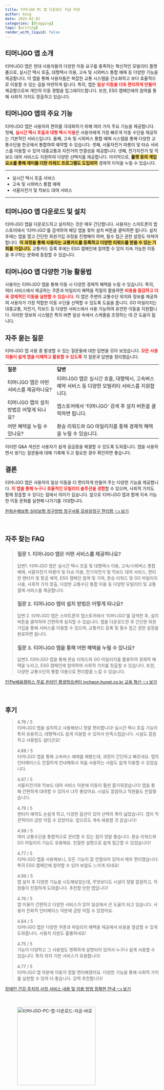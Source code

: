 ```yaml
---
title: 티머니GO PC 앱 다운로드 지금 바로
author: bing
date: 2025-02-01
categories: [Blogging]
tags: [writing]
render_with_liquid: false
---
```



<h2 id='티머니GO_앱_소개'>티머니GO 앱 소개</h2>

<p>티머니GO 앱은 현대 사용자들의 다양한 이동 요구를 충족하는 혁신적인 모빌리티 플랫폼으로, 실시간 택시 호출, 대형택시 이용, 고속 및 시외버스 통합 예매 등 다양한 기능을 제공합니다. 이 앱을 통해 사용자들은 복잡한 교통 시스템을 간소화하고 보다 효율적으로 이동할 수 있는 길을 마련하게 됩니다. 특히, 앱은 <b><span style="color: #ee2323;">일상 이동을 더욱 편리하게 만들어</span></b> 제공함으로써 개인의 이동 경험을 업그레이드합니다. 또한, ESG 캠페인에의 참여를 통해 사회적 가치도 창출하고 있습니다.</p>

<h2 id='티머니GO_앱의_주요_기능'>티머니GO 앱의 주요 기능</h2>

<p>티머니GO 앱은 사용자의 편의를 극대화하기 위해 여러 가지 주요 기능을 제공합니다. 첫째, <b><span style="color: #ee2323;">실시간 택시 호출과 대형 택시 이용</span></b>은 사용자에게 가장 빠르게 이동 수단을 제공하는 기본적인 서비스입니다. 둘째, 고속 및 시외버스 통합 예매 시스템을 통해 다양한 교통수단을 한곳에서 통합하여 예약할 수 있습니다. 셋째, 서울자전거 따릉이 및 타슈 서비스를 이용할 수 있어 대중교통과 자전거의 연결성을 제공합니다. 넷째, 전기자전거 및 킥보드 대여 서비스도 지원하여 다양한 선택지를 제공합니다. 마지막으로, <b><span style="background-color: #ffe066;">룰렛 등의 게임 요소를 통해 재미를 더한 리워드 프로그램도 도입되어</span></b> 경제적 이익을 누릴 수 있습니다.</p>

<hr />

<ul>
    <li>실시간 택시 호출 서비스</li>
    <li>고속 및 시외버스 통합 예매</li>
    <li>서울자전거 및 킥보드 대여 서비스</li>
</ul>

<hr />

<h2 id='티머니GO_앱_다운로드_및_설치'>티머니GO 앱 다운로드 및 설치</h2>

<p>티머니GO 앱을 다운로드하고 설치하는 것은 매우 간단합니다. 사용자는 스마트폰의 앱스토어에서 '티머니GO'를 검색하여 해당 앱을 찾아 설치 버튼을 클릭하면 됩니다. 설치 후에는 앱을 열고 간단한 회원가입 과정을 진행해야 하며, 필수 접근 권한 설정도 마쳐야 합니다. <b><span style="background-color: #ffe066;">이 과정을 통해 사용자는 교통카드를 등록하고 다양한 리워드를 받을 수 있는 기회를 가집니다.</span></b> 교통카드 등록 후에는 ESG 캠페인에 참여할 수 있어 지속 가능한 이동을 추구하는 문화에 동참할 수 있습니다.</p>

<h2 id='티머니GO_앱_다양한_기능_활용법'>티머니GO 앱 다양한 기능 활용법</h2>

<p>사용자는 티머니GO 앱을 통해 이동 시 다양한 경제적 혜택을 누릴 수 있습니다. 특히, 여러 서비스에서 제공하는 쿠폰과 마일리지 혜택을 적절히 활용하면 <b><span style="color: #ee2323;">비용을 절감하고 더욱 경제적인 이동을 실현할 수 있습니다.</span></b> 이 앱은 주변의 교통수단 위치와 정보를 제공하여 사용자가 가장 적합한 이동 수단을 선택할 수 있도록 도움을 줍니다. GO 마일리지는 대중교통, 자전거, 킥보드 등 다양한 서비스에서 사용 가능하여 유연한 이동을 지원합니다. 이러한 정보와 시스템은 특히 바쁜 일상 속에서 스케줄을 조정하는 데 큰 도움이 됩니다.</p>

<h2 id='자주_묻는_질문'>자주 묻는 질문</h2>

<p>티머니GO 앱 사용 중 발생할 수 있는 질문들에 대한 답변을 모아 보았습니다. <b><span style="color: #ee2323;">모든 사용자들이 쉽게 앱을 이해하고 활용할 수 있도록</span></b> 각 질문과 답변을 정리했습니다.</p>

<table>
    <tr>
        <td><b>질문</b></td>
        <td><b>답변</b></td>
    </tr>
    <tr>
        <td>티머니GO 앱은 어떤 서비스를 제공하나요?</td>
        <td>티머니GO 앱은 실시간 호출, 대형택시, 고속버스 예약 서비스 등 다양한 모빌리티 서비스를 지원합니다.</td>
    </tr>
    <tr>
        <td>티머니GO 앱의 설치 방법은 어떻게 되나요?</td>
        <td>앱스토어에서 '티머니GO' 검색 후 설치 버튼을 클릭하면 됩니다.</td>
    </tr>
    <tr>
        <td>어떤 혜택을 누릴 수 있나요?</td>
        <td>환승 리워드와 GO 마일리지를 통해 경제적 혜택을 누릴 수 있습니다.</td>
    </tr>
</table>

<p>이러한 Q&A 섹션은 사용자가 쉽게 궁금증을 해결할 수 있도록 도와줍니다. 앱을 사용하면서 생기는 질문들에 대해 기록해 두고 필요한 경우 확인하면 좋습니다.</p>

<h2 id='결론'>결론</h2>

<p>티머니GO 앱은 사용자의 일상 이동을 더 편리하게 만들어 주는 다양한 기능을 제공합니다. <b><span style="color: #ee2323;">이 앱을 통해 누구나 효율적인 모빌리티 솔루션을 경험</span></b>할 수 있으며, 사회적 가치도 함께 창출할 수 있다는 점에서 의미가 깊습니다. 앞으로 티머니GO 앱과 함께 지속 가능한 이동 문화를 실현해 나가기를 기대합니다.</p>


<p><a class="click-button" title="한화손해보험 실비보험 청구방법 청구서류 모바일청구 편리함" href="https://aptwhite.github.io/posts/%ED%95%9C%ED%99%94%EC%86%90%ED%95%B4%EB%B3%B4%ED%97%98-%EC%8B%A4%EB%B9%84%EB%B3%B4%ED%97%98-%EC%B2%AD%EA%B5%AC%EB%B0%A9%EB%B2%95-%EC%B2%AD%EA%B5%AC%EC%84%9C%EB%A5%98-%EB%AA%A8%EB%B0%94%EC%9D%BC%EC%B2%AD%EA%B5%AC-%ED%8E%B8%EB%A6%AC%ED%95%A8/" rel="dofollow">한화손해보험 실비보험 청구방법 청구서류 모바일청구 편리함 👈 보기</a></p><br>
<h2 id='자주_찾는_FAQ'>자주 찾는 FAQ</h2>
<div itemscope="" itemtype="https://schema.org/FAQPage"> 
<blockquote> 
<div itemscope="" itemprop="mainEntity" itemtype="https://schema.org/Question"> 
<h3 itemprop="name">질문 1. 티머니GO 앱은 어떤 서비스를 제공하나요?</h3> 
<div itemscope="" itemprop="acceptedAnswer" itemtype="https://schema.org/Answer"> 
<span itemprop="text"> 
<p>답변1. 티머니GO 앱은 실시간 택시 호출 및 대형택시 이용, 고속/시외버스 통합 예매, 서울자전거 따릉이 및 타슈 이용, 전기자전거 및 킥보드 대여 서비스, 편리한 렌터카 및 항공 예약, ESG 캠페인 참여 및 기여, 환승 리워드 및 GO 마일리지 사용, 사회적 가치 창출, 다양한 교통수단 통합 이용 등 다양한 모빌리티 및 교통 결제 서비스를 제공합니다.</p> 
</span> 
</div> 
</div> 

<div itemscope="" itemprop="mainEntity" itemtype="https://schema.org/Question"> 
<h3 itemprop="name">질문 2. 티머니GO 앱의 설치 방법은 어떻게 되나요?</h3> 
<div itemscope="" itemprop="acceptedAnswer" itemtype="https://schema.org/Answer"> 
<span itemprop="text"> 
<p>답변 2. 티머니GO 앱은 스마트폰의 앱스토어에서 '티머니GO'를 검색한 후, 설치 버튼을 클릭하여 간편하게 설치할 수 있습니다. 앱을 다운로드한 후 간단한 회원가입을 통해 서비스를 이용할 수 있으며, 교통카드 등록 및 필수 접근 권한 설정을 완료하면 됩니다.</p> 
</span> 
</div> 
</div> 

<div itemscope="" itemprop="mainEntity" itemtype="https://schema.org/Question"> 
<h3 itemprop="name">질문 3. 티머니GO 앱을 통해 어떤 혜택을 누릴 수 있나요?</h3> 
<div itemscope="" itemprop="acceptedAnswer" itemtype="https://schema.org/Answer"> 
<span itemprop="text"> 
<p>답변3. 티머니GO 앱을 통해 환승 리워드와 GO 마일리지를 활용하여 경제적 혜택을 누리고, ESG 캠페인에 참여하여 사회적 가치를 창출할 수 있습니다. 또한, 다양한 교통수단의 통합 이용으로 편리함을 느낄 수 있습니다.</p> 
</span> 
</div> 
</div> 
</blockquote> 
</div>
<p><a class="click-button" title="인천e배움캠퍼스 무료 온라인 평생학습센터 incheon.hunet.co.kr 교육 혁신" href="https://aptwhite.github.io/posts/%EC%9D%B8%EC%B2%9Ce%EB%B0%B0%EC%9B%80%EC%BA%A0%ED%8D%BC%EC%8A%A4-%EB%AC%B4%EB%A3%8C-%EC%98%A8%EB%9D%BC%EC%9D%B8-%ED%8F%89%EC%83%9D%ED%95%99%EC%8A%B5%EC%84%BC%ED%84%B0-incheon.hunet.co.kr-%EA%B5%90%EC%9C%A1-%ED%98%81%EC%8B%A0/" rel="dofollow">인천e배움캠퍼스 무료 온라인 평생학습센터 incheon.hunet.co.kr 교육 혁신 👈 보기</a></p><br>
<h2 id='후기'>후기</h2>
<div itemscope itemtype="https://schema.org/Product">
  <blockquote>
  <div itemprop="review" itemscope itemtype="https://schema.org/Review">
      <div itemprop="reviewRating" itemscope itemtype="https://schema.org/Rating"> <span itemprop="ratingValue">4.76</span> / <span itemprop="bestRating">5</span> </div>
      <span itemprop="reviewBody">티머니GO 앱을 설치하고 사용해보니 정말 편리합니다! 실시간 택시 호출 기능이 특히 유용하고, 대형택시도 쉽게 이용할 수 있어서 만족스럽습니다. 시설도 깔끔하고 사용법도 쉽더군요!</span>
  </div>
  <br>
  <div itemprop="review" itemscope itemtype="https://schema.org/Review">
      <div itemprop="reviewRating" itemscope itemtype="https://schema.org/Rating"> <span itemprop="ratingValue">4.88</span> / <span itemprop="bestRating">5</span> </div>
      <span itemprop="reviewBody">티머니GO 앱을 통해 고속버스 예매를 해봤는데, 과정이 간단하고 빠르네요. 앱의 인터페이스도 친절하게 안내해줘서 처음 사용하는 사람도 쉽게 이용할 수 있었습니다.</span>
  </div>
  <br>
  <div itemprop="review" itemscope itemtype="https://schema.org/Review">
      <div itemprop="reviewRating" itemscope itemtype="https://schema.org/Rating"> <span itemprop="ratingValue">4.97</span> / <span itemprop="bestRating">5</span> </div>
      <span itemprop="reviewBody">서울자전거와 킥보드 대여 서비스 덕분에 이동이 훨씬 즐거워졌습니다! 앱을 통해 간편하게 대여할 수 있어서 너무 좋았어요. 시설도 깔끔하고 직원들도 친절했습니다.</span>
  </div>
  <br>
  <div itemprop="review" itemscope itemtype="https://schema.org/Review">
      <div itemprop="reviewRating" itemscope itemtype="https://schema.org/Rating"> <span itemprop="ratingValue">4.79</span> / <span itemprop="bestRating">5</span> </div>
      <span itemprop="reviewBody">렌터카 예약도 손쉽게 하고, 다양한 옵션이 있어 선택의 폭이 넓었습니다. 앱이 직관적이라 금방 익힐 수 있었어요. 앞으로도 계속 애용할 것 같습니다!</span>
  </div>
  <br>
  <div itemprop="review" itemscope itemtype="https://schema.org/Review">
      <div itemprop="reviewRating" itemscope itemtype="https://schema.org/Rating"> <span itemprop="ratingValue">4.98</span> / <span itemprop="bestRating">5</span> </div>
      <span itemprop="reviewBody">여러 교통수단을 통합적으로 관리할 수 있는 점이 정말 좋습니다. 환승 리워드와 GO 마일리지 기능도 유용해요. 친절한 설명으로 쉽게 접근할 수 있었습니다!</span>
  </div>
  <br>
  <div itemprop="review" itemscope itemtype="https://schema.org/Review">
      <div itemprop="reviewRating" itemscope itemtype="https://schema.org/Rating"> <span itemprop="ratingValue">4.77</span> / <span itemprop="bestRating">5</span> </div>
      <span itemprop="reviewBody">티머니GO 앱을 사용해보니, 모든 기능이 잘 연결되어 있어서 매우 편리했습니다. 특히 ESG 캠페인에 참여할 수 있어 보람도 느끼게 되네요!</span>
  </div>
  <br>
  <div itemprop="review" itemscope itemtype="https://schema.org/Review">
      <div itemprop="reviewRating" itemscope itemtype="https://schema.org/Rating"> <span itemprop="ratingValue">4.99</span> / <span itemprop="bestRating">5</span> </div>
      <span itemprop="reviewBody">앱 설치 후 다양한 기능을 시도해보았는데, 무엇보다도 시설이 정말 깔끔하고, 직원들이 친절하게 도와줍니다. 추천할 만한 앱입니다!</span>
  </div>
  <br>
  <div itemprop="review" itemscope itemtype="https://schema.org/Review">
      <div itemprop="reviewRating" itemscope itemtype="https://schema.org/Rating"> <span itemprop="ratingValue">4.76</span> / <span itemprop="bestRating">5</span> </div>
      <span itemprop="reviewBody">앱 이용이 간편하고 다양한 서비스가 있어 일상에서 큰 도움이 되고 있습니다. 사용자 친화적 인터페이스 덕분에 금방 익힐 수 있었어요.</span>
  </div>
  <br>
  <div itemprop="review" itemscope itemtype="https://schema.org/Review">
      <div itemprop="reviewRating" itemscope itemtype="https://schema.org/Rating"> <span itemprop="ratingValue">4.84</span> / <span itemprop="bestRating">5</span> </div>
      <span itemprop="reviewBody">티머니GO 앱은 다양한 쿠폰과 마일리지 혜택을 제공해서 비용을 절감할 수 있게 도와줍니다. 사용자 지원도 훌륭하네요!</span>
  </div>
  <br>
  <div itemprop="review" itemscope itemtype="https://schema.org/Review">
      <div itemprop="reviewRating" itemscope itemtype="https://schema.org/Rating"> <span itemprop="ratingValue">4.75</span> / <span itemprop="bestRating">5</span> </div>
      <span itemprop="reviewBody">기능이 다양하고 그 사용법도 명확하게 설명되어 있어서 누구나 쉽게 사용할 수 있습니다. 특히 위치 기반 서비스가 유용합니다!</span>
  </div>
  <br>
  <div itemprop="review" itemscope itemtype="https://schema.org/Review">
      <div itemprop="reviewRating" itemscope itemtype="https://schema.org/Rating"> <span itemprop="ratingValue">4.77</span> / <span itemprop="bestRating">5</span> </div>
      <span itemprop="reviewBody">티머니GO 앱 덕분에 이동이 정말 편리해졌어요. 다양한 기능을 통해 사회적 가치를 실현할 수 있어 더 좋습니다. 강력 추천합니다!</span>
  </div>
  </blockquote>
</div>
<p><a class="click-button" title="장애인 건강 주치의 사업 서비스 내용 및 이용 방법 정확한 안내" href="https://aptwhite.github.io/posts/%EC%9E%A5%EC%95%A0%EC%9D%B8-%EA%B1%B4%EA%B0%95-%EC%A3%BC%EC%B9%98%EC%9D%98-%EC%82%AC%EC%97%85-%EC%84%9C%EB%B9%84%EC%8A%A4-%EB%82%B4%EC%9A%A9-%EB%B0%8F-%EC%9D%B4%EC%9A%A9-%EB%B0%A9%EB%B2%95-%EC%A0%95%ED%99%95%ED%95%9C-%EC%95%88%EB%82%B4/" rel="dofollow">장애인 건강 주치의 사업 서비스 내용 및 이용 방법 정확한 안내 👈 보기</a></p><br>
<figure class="image"><img src="https://aptwhite.github.io/assets/img/thumbnail/티머니GO-PC-앱-다운로드-지금-바로.webp" alt="티머니GO-PC-앱-다운로드-지금-바로" width="256" height="256"></figure>
